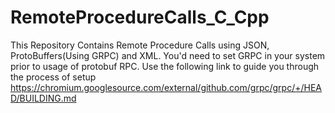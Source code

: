 # RemoteProcedureCalls_C_Cpp
This Repository Contains Remote Procedure Calls using JSON, ProtoBuffers(Using GRPC) and XML. You'd need to set GRPC in your system prior to usage of protobuf RPC. Use the following link to guide you through the process of setup https://chromium.googlesource.com/external/github.com/grpc/grpc/+/HEAD/BUILDING.md
